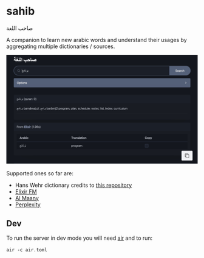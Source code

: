 # sahib

صاحب اللغة

A companion to learn new arabic words and understand their usages by aggregating multiple dictionaries / sources.

![Sahib screenshot](./assets/sahib.jpg)

Supported ones so far are:
- Hans Wehr dictionary credits to [this repository](https://github.com/GibreelAbdullah/HansWehrDictionary)
- [Elixir FM](http://quest.ms.mff.cuni.cz/cgi-bin/elixir/index.fcgi)
- [Al Maany](https://www.almaany.com/)
- [Perplexity](https://www.perplexity.ai/)


## Dev

To run the server in dev mode you will need [air](https://github.com/air-verse/air) and to run:

```
air -c air.toml
```

